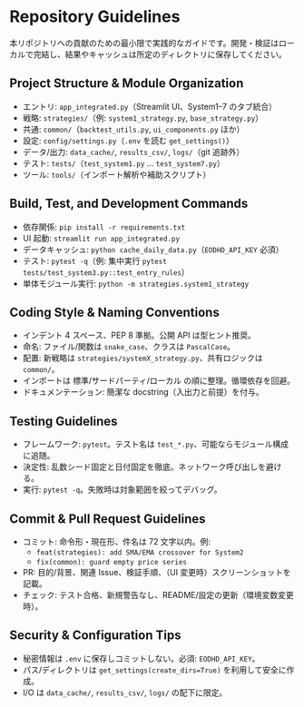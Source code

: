 # Repository Guidelines

本リポジトリへの貢献のための最小限で実践的なガイドです。開発・検証はローカルで完結し、結果やキャッシュは所定のディレクトリに保存してください。

## Project Structure & Module Organization
- エントリ: `app_integrated.py`（Streamlit UI、System1–7 のタブ統合）
- 戦略: `strategies/`（例: `system1_strategy.py`, `base_strategy.py`）
- 共通: `common/`（`backtest_utils.py`, `ui_components.py` ほか）
- 設定: `config/settings.py`（`.env` を読む `get_settings()`）
- データ/出力: `data_cache/`, `results_csv/`, `logs/`（git 追跡外）
- テスト: `tests/`（`test_system1.py` … `test_system7.py`）
- ツール: `tools/`（インポート解析や補助スクリプト）

## Build, Test, and Development Commands
- 依存関係: `pip install -r requirements.txt`
- UI 起動: `streamlit run app_integrated.py`
- データキャッシュ: `python cache_daily_data.py`（`EODHD_API_KEY` 必須）
- テスト: `pytest -q`（例: 集中実行 `pytest tests/test_system3.py::test_entry_rules`）
- 単体モジュール実行: `python -m strategies.system1_strategy`

## Coding Style & Naming Conventions
- インデント 4 スペース、PEP 8 準拠。公開 API は型ヒント推奨。
- 命名: ファイル/関数は `snake_case`、クラスは `PascalCase`。
- 配置: 新戦略は `strategies/systemX_strategy.py`、共有ロジックは `common/`。
- インポートは 標準/サードパーティ/ローカル の順に整理。循環依存を回避。
- ドキュメンテーション: 簡潔な docstring（入出力と前提）を付与。

## Testing Guidelines
- フレームワーク: `pytest`。テスト名は `test_*.py`、可能ならモジュール構成に追随。
- 決定性: 乱数シード固定と日付固定を徹底。ネットワーク呼び出しを避ける。
- 実行: `pytest -q`。失敗時は対象範囲を絞ってデバッグ。

## Commit & Pull Request Guidelines
- コミット: 命令形・現在形、件名は 72 文字以内。例:
  - `feat(strategies): add SMA/EMA crossover for System2`
  - `fix(common): guard empty price series`
- PR: 目的/背景、関連 Issue、検証手順、（UI 変更時）スクリーンショットを記載。
- チェック: テスト合格、新規警告なし、README/設定の更新（環境変数変更時）。

## Security & Configuration Tips
- 秘密情報は `.env` に保存しコミットしない。必須: `EODHD_API_KEY`。
- パス/ディレクトリは `get_settings(create_dirs=True)` を利用して安全に作成。
- I/O は `data_cache/`, `results_csv/`, `logs/` の配下に限定。

